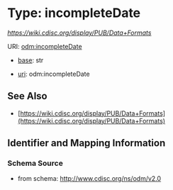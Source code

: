 # Type: incompleteDate




_https://wiki.cdisc.org/display/PUB/Data+Formats_



URI: [odm:incompleteDate](http://www.cdisc.org/ns/odm/v2.0/incompleteDate)

* [base](https://w3id.org/linkml/base): str

* [uri](https://w3id.org/linkml/uri): odm:incompleteDate









## See Also

* [https://wiki.cdisc.org/display/PUB/Data+Formats](https://wiki.cdisc.org/display/PUB/Data+Formats)

## Identifier and Mapping Information







### Schema Source


* from schema: http://www.cdisc.org/ns/odm/v2.0



